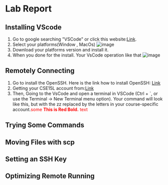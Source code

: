 # Lab Report

## Installing VScode
  1. Go to google searching "VSCode" or click this website:[Link](https://code.visualstudio.com/).
  2. Select your platforms(Window , MacOs)
  ![image](https://user-images.githubusercontent.com/103209100/162337138-daccb456-a0b8-4fee-9f4e-355e48a21239.png)
  3. Download your platforms version and install it.
  4. When you done for the install. Your VsCode operation like that
  ![image](https://user-images.githubusercontent.com/103209100/162337349-4fd9422e-30b4-4856-b9dc-6ee493b3f346.png)
## Remotely Connecting
1. Go to install the OpenSSH. Here is the link how to install OpenSSH:
[Link](https://docs.microsoft.com/en-us/windows-server/administration/openssh/openssh_install_firstuse)
2. Getting your CSE15L account from:[Link](https://sdacs.ucsd.edu/~icc/index.php)
3. Then, Going to the VsCode and  open a terminal in VSCode (Ctrl + `, or use the Terminal → New
Terminal menu option). Your command will look like this, but with the zz replaced by the
letters in your course-specific account.<span style="color:red">some **This is Red Bold.** text</span>


## Trying Some Commands

## Moving Files with scp

## Setting an SSH Key

## Optimizing Remote Running


